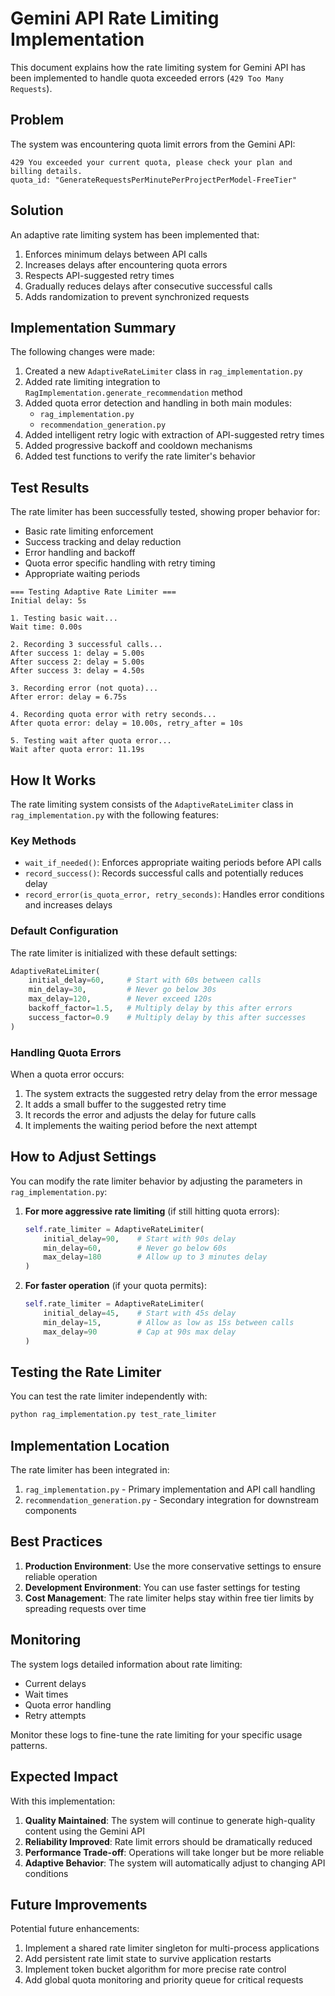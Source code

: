 # Gemini API Rate Limiting Implementation

This document explains how the rate limiting system for Gemini API has been implemented to handle quota exceeded errors (`429 Too Many Requests`).

## Problem

The system was encountering quota limit errors from the Gemini API:
```
429 You exceeded your current quota, please check your plan and billing details.
quota_id: "GenerateRequestsPerMinutePerProjectPerModel-FreeTier"
```

## Solution

An adaptive rate limiting system has been implemented that:

1. Enforces minimum delays between API calls
2. Increases delays after encountering quota errors
3. Respects API-suggested retry times
4. Gradually reduces delays after consecutive successful calls
5. Adds randomization to prevent synchronized requests

## Implementation Summary

The following changes were made:

1. Created a new `AdaptiveRateLimiter` class in `rag_implementation.py`
2. Added rate limiting integration to `RagImplementation.generate_recommendation` method
3. Added quota error detection and handling in both main modules:
   - `rag_implementation.py`
   - `recommendation_generation.py`
4. Added intelligent retry logic with extraction of API-suggested retry times
5. Added progressive backoff and cooldown mechanisms
6. Added test functions to verify the rate limiter's behavior

## Test Results

The rate limiter has been successfully tested, showing proper behavior for:
- Basic rate limiting enforcement
- Success tracking and delay reduction
- Error handling and backoff
- Quota error specific handling with retry timing
- Appropriate waiting periods

```
=== Testing Adaptive Rate Limiter ===
Initial delay: 5s

1. Testing basic wait...
Wait time: 0.00s

2. Recording 3 successful calls...
After success 1: delay = 5.00s
After success 2: delay = 5.00s
After success 3: delay = 4.50s

3. Recording error (not quota)...
After error: delay = 6.75s

4. Recording quota error with retry seconds...
After quota error: delay = 10.00s, retry_after = 10s

5. Testing wait after quota error...
Wait after quota error: 11.19s
```

## How It Works

The rate limiting system consists of the `AdaptiveRateLimiter` class in `rag_implementation.py` with the following features:

### Key Methods

- `wait_if_needed()`: Enforces appropriate waiting periods before API calls
- `record_success()`: Records successful calls and potentially reduces delay
- `record_error(is_quota_error, retry_seconds)`: Handles error conditions and increases delays

### Default Configuration

The rate limiter is initialized with these default settings:

```python
AdaptiveRateLimiter(
    initial_delay=60,     # Start with 60s between calls
    min_delay=30,         # Never go below 30s
    max_delay=120,        # Never exceed 120s
    backoff_factor=1.5,   # Multiply delay by this after errors
    success_factor=0.9    # Multiply delay by this after successes
)
```

### Handling Quota Errors

When a quota error occurs:

1. The system extracts the suggested retry delay from the error message
2. It adds a small buffer to the suggested retry time
3. It records the error and adjusts the delay for future calls
4. It implements the waiting period before the next attempt

## How to Adjust Settings

You can modify the rate limiter behavior by adjusting the parameters in `rag_implementation.py`:

1. **For more aggressive rate limiting** (if still hitting quota errors):
   ```python
   self.rate_limiter = AdaptiveRateLimiter(
       initial_delay=90,    # Start with 90s delay 
       min_delay=60,        # Never go below 60s
       max_delay=180        # Allow up to 3 minutes delay
   )
   ```

2. **For faster operation** (if your quota permits):
   ```python
   self.rate_limiter = AdaptiveRateLimiter(
       initial_delay=45,    # Start with 45s delay
       min_delay=15,        # Allow as low as 15s between calls
       max_delay=90         # Cap at 90s max delay
   )
   ```

## Testing the Rate Limiter

You can test the rate limiter independently with:

```bash
python rag_implementation.py test_rate_limiter
```

## Implementation Location

The rate limiter has been integrated in:

1. `rag_implementation.py` - Primary implementation and API call handling
2. `recommendation_generation.py` - Secondary integration for downstream components

## Best Practices

1. **Production Environment**: Use the more conservative settings to ensure reliable operation
2. **Development Environment**: You can use faster settings for testing
3. **Cost Management**: The rate limiter helps stay within free tier limits by spreading requests over time

## Monitoring

The system logs detailed information about rate limiting:
- Current delays
- Wait times
- Quota error handling
- Retry attempts

Monitor these logs to fine-tune the rate limiting for your specific usage patterns.

## Expected Impact

With this implementation:

1. **Quality Maintained**: The system will continue to generate high-quality content using the Gemini API
2. **Reliability Improved**: Rate limit errors should be dramatically reduced
3. **Performance Trade-off**: Operations will take longer but be more reliable
4. **Adaptive Behavior**: The system will automatically adjust to changing API conditions

## Future Improvements

Potential future enhancements:
1. Implement a shared rate limiter singleton for multi-process applications
2. Add persistent rate limit state to survive application restarts
3. Implement token bucket algorithm for more precise rate control
4. Add global quota monitoring and priority queue for critical requests 